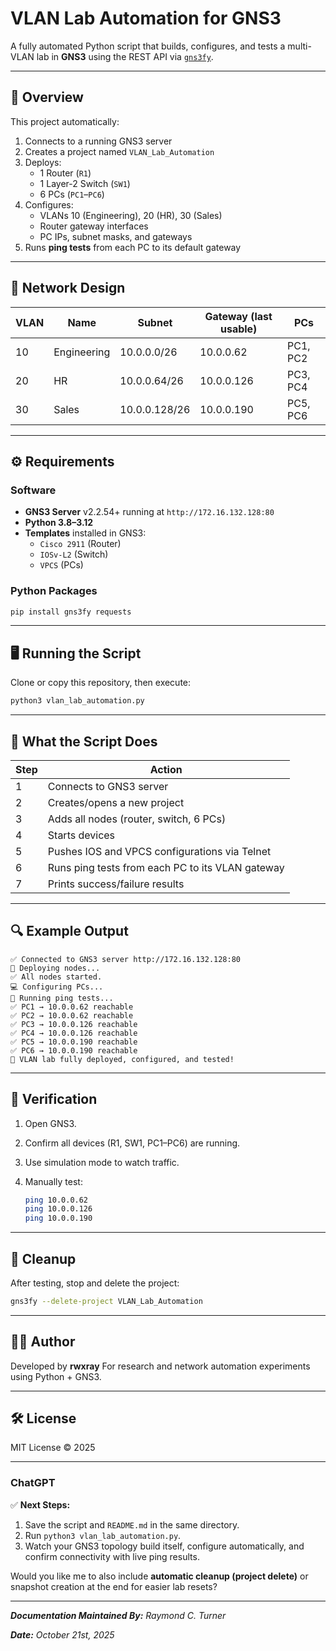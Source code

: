 # VLAN Lab Automation for GNS3

A fully automated Python script that builds, configures, and tests a multi-VLAN lab in **GNS3** using the REST API via [`gns3fy`](https://github.com/davidban77/gns3fy).

---

## 🚀 Overview

This project automatically:
1. Connects to a running GNS3 server
2. Creates a project named `VLAN_Lab_Automation`
3. Deploys:
   - 1 Router (`R1`)
   - 1 Layer-2 Switch (`SW1`)
   - 6 PCs (`PC1`–`PC6`)
4. Configures:
   - VLANs 10 (Engineering), 20 (HR), 30 (Sales)
   - Router gateway interfaces
   - PC IPs, subnet masks, and gateways
5. Runs **ping tests** from each PC to its default gateway

---

## 🧩 Network Design

| VLAN | Name        | Subnet        | Gateway (last usable) | PCs       |
|------|--------------|---------------|------------------------|------------|
| 10   | Engineering  | 10.0.0.0/26   | 10.0.0.62              | PC1, PC2   |
| 20   | HR           | 10.0.0.64/26  | 10.0.0.126             | PC3, PC4   |
| 30   | Sales        | 10.0.0.128/26 | 10.0.0.190             | PC5, PC6   |

---

## ⚙️ Requirements

### Software
- **GNS3 Server** v2.2.54+ running at `http://172.16.132.128:80`
- **Python 3.8–3.12**
- **Templates** installed in GNS3:
  - `Cisco 2911` (Router)
  - `IOSv-L2` (Switch)
  - `VPCS` (PCs)

### Python Packages
```bash
pip install gns3fy requests
````

---

## 🖥️ Running the Script

Clone or copy this repository, then execute:

```bash
python3 vlan_lab_automation.py
```

---

## 🧠 What the Script Does

| Step | Action                                           |
| ---- | ------------------------------------------------ |
| 1    | Connects to GNS3 server                          |
| 2    | Creates/opens a new project                      |
| 3    | Adds all nodes (router, switch, 6 PCs)           |
| 4    | Starts devices                                   |
| 5    | Pushes IOS and VPCS configurations via Telnet    |
| 6    | Runs ping tests from each PC to its VLAN gateway |
| 7    | Prints success/failure results                   |

---

## 🔍 Example Output

```
✅ Connected to GNS3 server http://172.16.132.128:80
🚀 Deploying nodes...
✅ All nodes started.
💻 Configuring PCs...
📡 Running ping tests...
✅ PC1 → 10.0.0.62 reachable
✅ PC2 → 10.0.0.62 reachable
✅ PC3 → 10.0.0.126 reachable
✅ PC4 → 10.0.0.126 reachable
✅ PC5 → 10.0.0.190 reachable
✅ PC6 → 10.0.0.190 reachable
🎉 VLAN lab fully deployed, configured, and tested!
```

---

## 🧩 Verification

1. Open GNS3.
2. Confirm all devices (R1, SW1, PC1–PC6) are running.
3. Use simulation mode to watch traffic.
4. Manually test:

   ```bash
   ping 10.0.0.62
   ping 10.0.0.126
   ping 10.0.0.190
   ```

---

## 🧹 Cleanup

After testing, stop and delete the project:

```bash
gns3fy --delete-project VLAN_Lab_Automation
```

---

## 🧑‍💻 Author

Developed by **rwxray**
For research and network automation experiments using Python + GNS3.

---

## 🛠️ License

MIT License © 2025

---

### ChatGPT

✅ **Next Steps:**
1. Save the script and `README.md` in the same directory.  
2. Run `python3 vlan_lab_automation.py`.  
3. Watch your GNS3 topology build itself, configure automatically, and confirm connectivity with live ping results.

Would you like me to also include **automatic cleanup (project delete)** or snapshot creation at the end for easier lab resets?


---

_**Documentation Maintained By:** Raymond C. Turner_

_**Date:** October 21st, 2025_